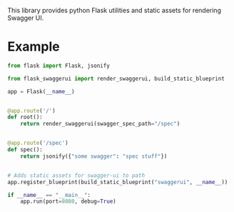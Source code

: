This library provides python Flask utilities and static assets for rendering Swagger UI.

# Example

```python
from flask import Flask, jsonify

from flask_swaggerui import render_swaggerui, build_static_blueprint

app = Flask(__name__)


@app.route('/')
def root():
    return render_swaggerui(swagger_spec_path="/spec")


@app.route('/spec')
def spec():
    return jsonify({"some swagger": "spec stuff"})


# Adds static assets for swagger-ui to path
app.register_blueprint(build_static_blueprint("swaggerui", __name__))

if __name__ == "__main__":
    app.run(port=8080, debug=True)
```
